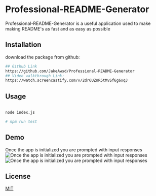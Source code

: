 # Professional-README-Generator

Professional-README-Generator is a useful application used to make making README's as fast and as easy as possible 

## Installation

download the package from github: 
```bash
## Github Link
https://github.com/JakeAwsd/Professional-README-Generator
## Video walkthrough Link: 
https://watch.screencastify.com/v/2dr6UZnR5tMvSf6g6xqJ
```

## Usage

```python

node index.js

# npm run test

```

## Demo
Once the app is initialized you are prompted with input responses
![Once the app is initialized you are prompted with input responses](./Develop/assets/Untitled_-Jun-11_-2022-11_44-PM.gif)
![Once the app is initialized you are prompted with input responses](./Develop/assets/demoimage.png)


## License
[MIT](https://choosealicense.com/licenses/mit/)